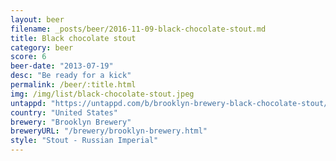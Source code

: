 ```yaml
---
layout: beer
filename: _posts/beer/2016-11-09-black-chocolate-stout.md
title: Black chocolate stout
category: beer
score: 6
beer-date: "2013-07-19"
desc: "Be ready for a kick"
permalink: /beer/:title.html
img: /img/list/black-chocolate-stout.jpeg
untappd: "https://untappd.com/b/brooklyn-brewery-black-chocolate-stout/37235"
country: "United States"
brewery: "Brooklyn Brewery"
breweryURL: "/brewery/brooklyn-brewery.html"
style: "Stout - Russian Imperial"
---
```

